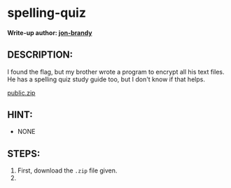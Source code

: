 # spelling-quiz
#### Write-up author: [jon-brandy](https://github.com/jon-brandy)
## DESCRIPTION:
I found the flag, but my brother wrote a program to encrypt all his text files. 
He has a spelling quiz study guide too, but I don't know if that helps.

[public.zip](https://github.com/jon-brandy/CTF-WRITE-UP/blob/17f15926335683e999edce684ecd75e0c71e49cb/Asset/spelling-quiz/public.zip)

## HINT:
- NONE
## STEPS:
1. First, download the `.zip` file given.
2. 
